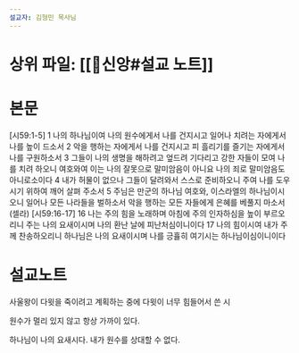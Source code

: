 ```yaml
---
설교자: 김형민 목사님
---
```

# 상위 파일: [[🧭신앙#설교 노트]]

# 본문
[시59:1-5]
1 나의 하나님이여 나의 원수에게서 나를 건지시고 일어나 치려는 자에게서 나를 높이 드소서
2 악을 행하는 자에게서 나를 건지시고 피 흘리기를 즐기는 자에게서 나를 구원하소서
3 그들이 나의 생명을 해하려고 엎드려 기다리고 강한 자들이 모여 나를 치려 하오니 여호와여 이는 나의 잘못으로 말미암음이 아니요 나의 죄로 말미암음도 아니로소이다
4 내가 허물이 없으나 그들이 달려와서 스스로 준비하오니 주여 나를 도우시기 위하여 깨어 살펴 주소서
5 주님은 만군의 하나님 여호와, 이스라엘의 하나님이시오니 일어나 모든 나라들을 벌하소서 악을 행하는 모든 자들에게 은혜를 베풀지 마소서 (셀라)
[시59:16-17]
16 나는 주의 힘을 노래하며 아침에 주의 인자하심을 높이 부르오리니 주는 나의 요새이시며 나의 환난 날에 피난처심이니이다
17 나의 힘이시여 내가 주께 찬송하오리니 하나님은 나의 요새이시며 나를 긍휼히 여기시는 하나님이심이니이다

# 설교노트
사울왕이 다윗을 죽이려고 계획하는 중에 다윗이 너무 힘들어서 쓴 시

원수가 멀리 있지 않고 항상 가까이 있다.

하나님이 나의 요새시다.
내가 원수를 상대할 수 없다.
